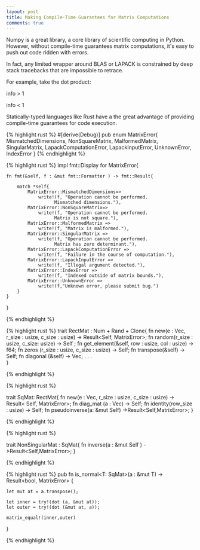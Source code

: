 ```yaml
---
layout: post
title: Making Compile-Time Guarantees for Matrix Computations
comments: true
---
```


Numpy is a great library, a core library of scientific computing in Python. However,
without compile-time guarantees matrix computations, it's easy to push out code ridden
with errors.

In fact, any limited wrapper around BLAS or LAPACK is constrained by deep stack tracebacks
that are impossible to retrace.

For example, take the dot product:

info > 1

info < 1

Statically-typed languages like Rust have a the great advantage of providing compile-time
guarantees for code execution.

{% highlight rust %}
#[derive(Debug)]
pub enum MatrixError{
    MismatchedDimensions,
    NonSquareMatrix,
    MalformedMatrix,
    SingularMatrix,
    LapackComputationError,
    LapackInputError,
    UnknownError,
    IndexError
}
{% endhighlight %}

{% highlight rust %}
impl fmt::Display for MatrixError{

    fn fmt(&self, f : &mut fmt::Formatter ) -> fmt::Result{

        match *self{
            MatrixError::MismatchedDimensions=>
                write!(f, "Operation cannot be performed.
                      Mismatched dimensions."),
            MatrixError::NonSquareMatrix=>
                write!(f, "Operation cannot be performed.
                      Matrix is not square."),
            MatrixError::MalformedMatrix =>
                write!(f, "Matrix is malformed."),
            MatrixError::SingularMatrix =>
                write!(f, "Operation cannot be performed.
                      Matrix has zero determinant."),
            MatrixError::LapackComputationError =>
                write!(f, "Failure in the course of computation."),
            MatrixError::LapackInputError =>
                write!(f, "Illegal argument detected."),
            MatrixError::IndexError =>
                write!(f, "Indexed outside of matrix bounds."),
            MatrixError::UnknownError =>
                write!(f,"Unknown error, please submit bug.")
        }
    }
}

{% endhighlight %}

{% highlight rust %}
trait RectMat : Num + Rand + Clone{
    fn new(e : Vec<f64>, r_size : usize, c_size : usize) -> Result<Self, MatrixError>;
    fn random(r_size : usize, c_size: usize) -> Self ;
    fn get_element(&self, row : usize, col : usize) -> f64;
    fn zeros (r_size : usize, c_size : usize) -> Self;
    fn transpose(&self) -> Self;
    fn diagonal (&self) -> Vec<f64>;
    .
    .
    .  
}

{% endhighlight %}

{% highlight rust %}

trait SqMat: RectMat{
    fn new(e : Vec<f64>, r_size : usize, c_size : usize) -> Result<   Self, MatrixError>;
    fn diag_mat (a : Vec<f64>) -> Self;
    fn identity(row_size : usize) -> Self;
    fn pseudoinverse(a: &mut Self) ->Result<Self,MatrixError>;
}

{% endhighlight %}

{% highlight rust %}

trait NonSingularMat : SqMat{
    fn inverse(a : &mut Self ) ->Result<Self,MatrixError>;
}


{% endhighlight %}


{% highlight rust %}
pub fn is_normal<T: SqMat>(a : &mut T) -> Result<bool, MatrixError> {

    let mut at = a.transpose();

    let inner = try!(dot (a, &mut at));
    let outer = try!(dot (&mut at, a));

    matrix_equal!(inner,outer)

}

{% endhighlight %}
